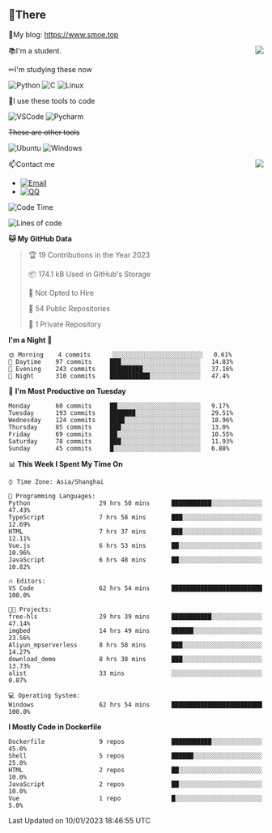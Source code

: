 
## 👏There

📰My blog: https://www.smoe.top

<img align="right" src="https://github-readme-stats.vercel.app/api/top-langs/?username=AkashiCoin"/>


📚I'm a student.

✏I'm studying these now

![Python](https://img.shields.io/badge/-Python-blue?style=flat-square&logo=Python&logoColor=fff)
![C](https://img.shields.io/badge/-C-585858?style=flat-square&logo=C&logoColor=fff)
![Linux](https://img.shields.io/badge/-Linux-black?style=flat-square&logo=Linux&logoColor=fff)

🔨I use these tools to code

![VSCode](https://img.shields.io/badge/-VSCode-blue?style=flat-square&logo=visualstudiocode&logoColor=fff)
![Pycharm](https://img.shields.io/badge/-Pycharm-green?style=flat-square&logo=pycharm&logoColor=fff)

 ~~These are other tools~~

![Ubuntu](https://img.shields.io/badge/-Ubuntu-orange?style=flat-square&logo=Ubuntu&logoColor=fff)
![Windows](https://img.shields.io/badge/-Windows-blue?style=flat-square&logo=Windows&logoColor=fff)

<img align="right" src="https://github-readme-stats.vercel.app/api?username=AkashiCoin" />


📫Contact me

* [![Email](https://img.shields.io/badge/Email-l1040186796@gmail.com-1?style=social&logoColor=fff)](mailto:l1040186796@gmail.com)
* [![QQ](https://img.shields.io/badge/QQ-1040186796-1?style=social&logoColor=fff)](tencent://AddContact/?fromId=45&fromSubId=1&subcmd=all&uin=1040186796&website=www.oicqzone.com)

<!--START_SECTION:waka-->
![Code Time](http://img.shields.io/badge/Code%20Time-438%20hrs%208%20mins-blue)

![Lines of code](https://img.shields.io/badge/From%20Hello%20World%20I%27ve%20Written-105%20Thousand%20lines%20of%20code-blue)

**🐱 My GitHub Data** 

> 🏆 19 Contributions in the Year 2023
 > 
> 📦 174.1 kB Used in GitHub's Storage 
 > 
> 🚫 Not Opted to Hire
 > 
> 📜 54 Public Repositories 
 > 
> 🔑 1 Private Repository 
 > 
**I'm a Night 🦉** 

```text
🌞 Morning    4 commits      ░░░░░░░░░░░░░░░░░░░░░░░░░   0.61% 
🌆 Daytime    97 commits     ███░░░░░░░░░░░░░░░░░░░░░░   14.83% 
🌃 Evening    243 commits    █████████░░░░░░░░░░░░░░░░   37.16% 
🌙 Night      310 commits    ███████████░░░░░░░░░░░░░░   47.4%

```
📅 **I'm Most Productive on Tuesday** 

```text
Monday       60 commits     ██░░░░░░░░░░░░░░░░░░░░░░░   9.17% 
Tuesday      193 commits    ███████░░░░░░░░░░░░░░░░░░   29.51% 
Wednesday    124 commits    ████░░░░░░░░░░░░░░░░░░░░░   18.96% 
Thursday     85 commits     ███░░░░░░░░░░░░░░░░░░░░░░   13.0% 
Friday       69 commits     ██░░░░░░░░░░░░░░░░░░░░░░░   10.55% 
Saturday     78 commits     ███░░░░░░░░░░░░░░░░░░░░░░   11.93% 
Sunday       45 commits     █░░░░░░░░░░░░░░░░░░░░░░░░   6.88%

```


📊 **This Week I Spent My Time On** 

```text
⌚︎ Time Zone: Asia/Shanghai

💬 Programming Languages: 
Python                   29 hrs 50 mins      ███████████░░░░░░░░░░░░░░   47.43% 
TypeScript               7 hrs 58 mins       ███░░░░░░░░░░░░░░░░░░░░░░   12.69% 
HTML                     7 hrs 37 mins       ███░░░░░░░░░░░░░░░░░░░░░░   12.11% 
Vue.js                   6 hrs 53 mins       ██░░░░░░░░░░░░░░░░░░░░░░░   10.96% 
JavaScript               6 hrs 48 mins       ██░░░░░░░░░░░░░░░░░░░░░░░   10.82%

🔥 Editors: 
VS Code                  62 hrs 54 mins      █████████████████████████   100.0%

🐱‍💻 Projects: 
free-hls                 29 hrs 39 mins      ███████████░░░░░░░░░░░░░░   47.14% 
imgbed                   14 hrs 49 mins      ██████░░░░░░░░░░░░░░░░░░░   23.56% 
Aliyun_mpserverless      8 hrs 58 mins       ███░░░░░░░░░░░░░░░░░░░░░░   14.27% 
download_demo            8 hrs 38 mins       ███░░░░░░░░░░░░░░░░░░░░░░   13.73% 
alist                    33 mins             ░░░░░░░░░░░░░░░░░░░░░░░░░   0.87%

💻 Operating System: 
Windows                  62 hrs 54 mins      █████████████████████████   100.0%

```

**I Mostly Code in Dockerfile** 

```text
Dockerfile               9 repos             ███████████░░░░░░░░░░░░░░   45.0% 
Shell                    5 repos             ██████░░░░░░░░░░░░░░░░░░░   25.0% 
HTML                     2 repos             ██░░░░░░░░░░░░░░░░░░░░░░░   10.0% 
JavaScript               2 repos             ██░░░░░░░░░░░░░░░░░░░░░░░   10.0% 
Vue                      1 repo              █░░░░░░░░░░░░░░░░░░░░░░░░   5.0%

```



 Last Updated on 10/01/2023 18:46:55 UTC
<!--END_SECTION:waka-->
